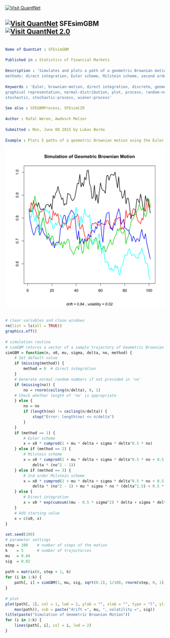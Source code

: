
[<img src="https://github.com/QuantLet/Styleguide-and-Validation-procedure/blob/master/pictures/banner.png" alt="Visit QuantNet">](http://quantlet.de/index.php?p=info)

## [<img src="https://github.com/QuantLet/Styleguide-and-Validation-procedure/blob/master/pictures/qloqo.png" alt="Visit QuantNet">](http://quantlet.de/) **SFEsimGBM** [<img src="https://github.com/QuantLet/Styleguide-and-Validation-procedure/blob/master/pictures/QN2.png" width="60" alt="Visit QuantNet 2.0">](http://quantlet.de/d3/ia)

```yaml

Name of QuantLet : SFEsimGBM

Published in : Statistics of Financial Markets

Description : 'Simulates and plots a path of a geometric Brownian motion (GBM) using 4 different
methods: direct integration, Euler scheme, Milstein scheme, second order Milstein scheme.'

Keywords : 'Euler, brownian-motion, direct integration, discrete, geometric-brownian-motion,
graphical representation, normal-distribution, plot, process, random-number-generation, simulation,
stochastic, stochastic-process, wiener-process'

See also : SFEGBMProcess, SFEsimCIR

Author : Rafal Weron, Awdesch Melzer

Submitted : Mon, June 08 2015 by Lukas Borke

Example : Plots 5 paths of a geometric Brownian motion using the Euler scheme.

```

![Picture1](SFEsimGBM-1.png)


```r

# clear variables and close windows
rm(list = ls(all = TRUE))
graphics.off()

# simulation routine
# simGBM returns a vector of a sample trajectory of Geometric Brownian Motion on the time interval [0,N]
simGBM = function(n, x0, mu, sigma, delta, no, method) {
    # Set default value
    if (missing(method)) {
        method = 0  # direct integration
    }
    # Generate normal random numbers if not provided in 'no'
    if (missing(no)) {
        no = rnorm(ceiling(n/delta), 0, 1)
    # Check whether length of 'no' is appropriate
    } else {
        no = no
        if (length(no) != ceiling(n/delta)) {
            stop("Error: length(no) <> n/delta")
        }
    }
    if (method == 1) {
        # Euler scheme
        x = x0 * cumprod(1 + mu * delta + sigma * delta^0.5 * no)
    } else if (method == 2) {
        # Milstein scheme
        x = x0 * cumprod(1 + mu * delta + sigma * delta^0.5 * no + 0.5 * sigma^2 * 
            delta * (no^2 - 1))
    } else if (method == 3) {
        # 2nd order Milstein scheme
        x = x0 * cumprod(1 + mu * delta + sigma * delta^0.5 * no + 0.5 * sigma^2 * 
            delta * (no^2 - 1) + mu * sigma * no * (delta^1.5) + 0.5 * (mu^2) *  (delta^2))
    } else {
        # Direct integration
        x = x0 * exp(cumsum((mu - 0.5 * sigma^2) * delta + sigma * delta^0.5 * no))
    }
    # Add starting value
    x = c(x0, x)
}

set.seed(100)
# parameter settings
step = 100    # number of steps of the motion
k    = 5      # number of trajectories
mu   = 0.84
sig  = 0.02

path = matrix(0, step + 1, k)
for (i in 1:k) {
    path[, i] = simGBM(1, mu, sig, sqrt(0.1), 1/100, rnorm(step, 0, 1), 1)
}

# plot
plot(path[, 1], col = 1, lwd = 2, ylab = "", xlab = "", type = "l", ylim = c(min(path), 
    max(path)), sub = paste("drift =", mu, ", volatility =", sig))
title(paste("Simulation of Geometric Brownian Motion"))
for (i in 2:k) {
    lines(path[, i], col = i, lwd = 2)
} 

```
